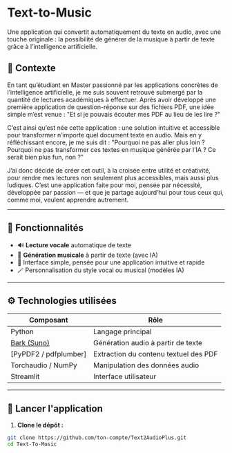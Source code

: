 # Text-to-Music
Une application qui convertit automatiquement du texte en audio, avec une touche originale : la possibilité de générer de la musique à partir de texte grâce à l’intelligence artificielle.


## 📌 Contexte

En tant qu’étudiant en Master passionné par les applications concrètes de l’intelligence artificielle, je me suis souvent retrouvé submergé par la quantité de lectures académiques à effectuer. Après avoir développé une première application de question-réponse sur des fichiers PDF, une idée simple m’est venue :
"Et si je pouvais écouter mes PDF au lieu de les lire ?"

C’est ainsi qu’est née cette application : une solution intuitive et accessible pour transformer n’importe quel document texte en audio. Mais en y réfléchissant encore, je me suis dit :
"Pourquoi ne pas aller plus loin ? Pourquoi ne pas transformer ces textes en musique générée par l’IA ? Ce serait bien plus fun, non ?"

J’ai donc décidé de créer cet outil, à la croisée entre utilité et créativité, pour rendre mes lectures non seulement plus accessibles, mais aussi plus ludiques. C’est une application faite pour moi, pensée par nécessité, développée par passion — et que je partage aujourd’hui pour tous ceux qui, comme moi, veulent apprendre autrement.

---

## 🧠 Fonctionnalités

- 🔊 **Lecture vocale** automatique de texte
- 🎵 **Génération musicale** à partir de texte (avec IA)
- 🧰 Interface simple, pensée pour une application intuitive et rapide
- 🪄 Personnalisation du style vocal ou musical (modèles IA)

---

## ⚙️ Technologies utilisées

| Composant             | Rôle                                 |
|-----------------------|--------------------------------------|
| Python                | Langage principal                    |
| [Bark (Suno)](https://github.com/suno-ai/bark) | Génération audio à partir de texte |
| [PyPDF2 / pdfplumber] | Extraction du contenu textuel des PDF |
| Torchaudio / NumPy    | Manipulation des données audio       |
| Streamlit | Interface utilisateur  |

---

## 🚀 Lancer l'application

1. **Clone le dépôt :**

```bash
git clone https://github.com/ton-compte/Text2AudioPlus.git
cd Text-To-Music
